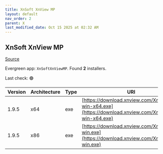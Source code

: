 ```yaml
---
title: XnSoft XnView MP
layout: default
nav_order: 2
parent: X
last_modified_date: Oct 15 2025 at 02:32 AM
---
```


## XnSoft XnView MP

[Source](https://www.xnview.com/en/xnviewmp/)

Evergreen app: `XnSoftXnViewMP`. Found **2** installers.

Last check: 🟢

| Version | Architecture | Type | URI                                                                                                  |
| ------- | ------------ | ---- | ---------------------------------------------------------------------------------------------------- |
| 1.9.5   | x64          | exe  | [https://download.xnview.com/XnViewMP-win-x64.exe](https://download.xnview.com/XnViewMP-win-x64.exe) |
| 1.9.5   | x86          | exe  | [https://download.xnview.com/XnViewMP-win.exe](https://download.xnview.com/XnViewMP-win.exe)         |
